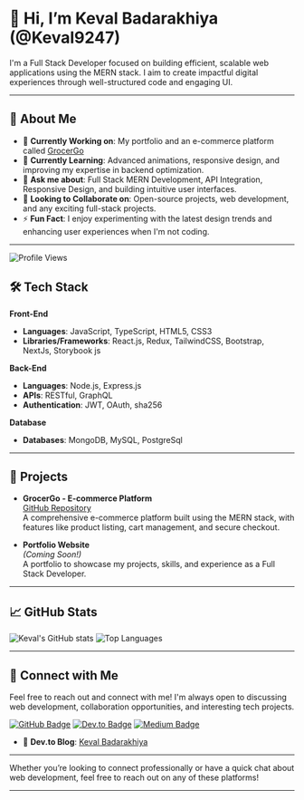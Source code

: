 # 👋 Hi, I’m Keval Badarakhiya (@Keval9247)

I'm a Full Stack Developer focused on building efficient, scalable web applications using the MERN stack. I aim to create impactful digital experiences through well-structured code and engaging UI.

---

## 👀 About Me

- 🔭 **Currently Working on**: My portfolio and an e-commerce platform called [GrocerGo](https://github.com/Keval9247/GrocerGo-E-commerce-platform)
- 🌱 **Currently Learning**: Advanced animations, responsive design, and improving my expertise in backend optimization.
- 💬 **Ask me about**: Full Stack MERN Development, API Integration, Responsive Design, and building intuitive user interfaces.
- 💞️ **Looking to Collaborate on**: Open-source projects, web development, and any exciting full-stack projects.
- ⚡ **Fun Fact**: I enjoy experimenting with the latest design trends and enhancing user experiences when I'm not coding.

---

![Profile Views](https://komarev.com/ghpvc/?username=Keval9247&color=dc143c)


## 🛠️ Tech Stack

**Front-End**
- **Languages**: JavaScript, TypeScript, HTML5, CSS3
- **Libraries/Frameworks**: React.js, Redux, TailwindCSS, Bootstrap, NextJs, Storybook js

**Back-End**
- **Languages**: Node.js, Express.js
- **APIs**: RESTful, GraphQL
- **Authentication**: JWT, OAuth, sha256

**Database**
- **Databases**: MongoDB, MySQL, PostgreSql

---

## 🚀 Projects

- **GrocerGo - E-commerce Platform**  
  [GitHub Repository](https://github.com/Keval9247/GrocerGo-E-commerce-platform)  
  A comprehensive e-commerce platform built using the MERN stack, with features like product listing, cart management, and secure checkout.

- **Portfolio Website**  
  *(Coming Soon!)*  
  A portfolio to showcase my projects, skills, and experience as a Full Stack Developer.

---

## 📈 GitHub Stats

![Keval's GitHub stats](https://github-readme-stats.vercel.app/api?username=Keval9247&show_icons=true&theme=radical)
![Top Languages](https://github-readme-stats.vercel.app/api/top-langs/?username=Keval9247&layout=compact&theme=radical)

---

## 🔗 Connect with Me

Feel free to reach out and connect with me! I'm always open to discussing web development, collaboration opportunities, and interesting tech projects.

[![GitHub Badge](https://img.shields.io/badge/-GitHub-181717?style=flat-square&logo=github&logoColor=white&link=https://github.com/Keval9247)](https://github.com/Keval9247)
[![Dev.to Badge](https://img.shields.io/badge/-Dev.to-0A0A0A?style=flat-square&logo=devdotto&logoColor=white&link=https://dev.to/your-profile)](https://dev.to/your-profile)
[![Medium Badge](https://img.shields.io/badge/Medium-12100E?style=flat-square&logo=medium&logoColor=white&link=https://medium.com/@your-profile)](https://medium.com/@KevalBadarakhiya)



- 📝 **Dev.to Blog**: [Keval Badarakhiya](https://dev.to/kevalbadarakhiya)

---

Whether you’re looking to connect professionally or have a quick chat about web development, feel free to reach out on any of these platforms!


---
